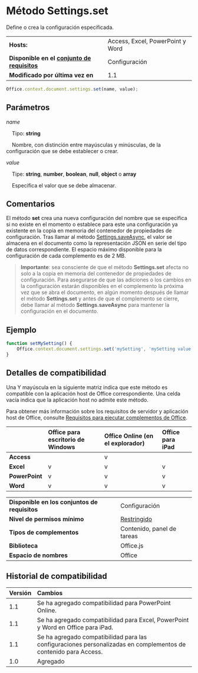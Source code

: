 

# <a name="settings.set-method"></a>Método Settings.set
Define o crea la configuración especificada.

|||
|:-----|:-----|
|**Hosts:**|Access, Excel, PowerPoint y Word|
|**Disponible en el [conjunto de requisitos](../../docs/overview/specify-office-hosts-and-api-requirements.md)**|Configuración|
|**Modificado por última vez en**|1.1|

```js
Office.context.document.settings.set(name, value);
```


## <a name="parameters"></a>Parámetros



_name_<br/>
&nbsp;&nbsp;&nbsp;&nbsp;Tipo: **string**

&nbsp;&nbsp;&nbsp;&nbsp;Nombre, con distinción entre mayúsculas y minúsculas, de la configuración que se debe establecer o crear.

    
_value_<br/>
&nbsp;&nbsp;&nbsp;&nbsp;Tipe: **string**, **number**, **boolean**, **null**, **object** o **array**

&nbsp;&nbsp;&nbsp;&nbsp;Especifica el valor que se debe almacenar.
    

## <a name="remarks"></a>Comentarios

El método **set** crea una nueva configuración del nombre que se especifica si no existe en el momento o establece para este una configuración ya existente en la copia en memoria del contenedor de propiedades de configuración. Tras llamar al método [Settings.saveAsync](../../reference/shared/settings.saveasync.md), el valor se almacena en el documento como la representación JSON en serie del tipo de datos correspondiente. El espacio máximo disponible para la configuración de cada complemento es de 2 MB.


 >**Importante**: sea consciente de que el método **Settings.set** afecta no solo a la copia en memoria del contenedor de propiedades de configuración. Para asegurarse de que las adiciones o los cambios en la configuración estarán disponibles en el complemento la próxima vez que se abra el documento, en algún momento después de llamar el método **Settings.set** y antes de que el complemento se cierre, debe llamar al método **Settings.saveAsync** para mantener la configuración en el documento.


## <a name="example"></a>Ejemplo




```js
function setMySetting() {
    Office.context.document.settings.set('mySetting', 'mySetting value');
}

```




## <a name="support-details"></a>Detalles de compatibilidad


Una Y mayúscula en la siguiente matriz indica que este método es compatible con la aplicación host de Office correspondiente. Una celda vacía indica que la aplicación host no admite este método.

Para obtener más información sobre los requisitos de servidor y aplicación host de Office, consulte [Requisitos para ejecutar complementos de Office](../../docs/overview/requirements-for-running-office-add-ins.md).



||**Office para escritorio de Windows**|**Office Online (en el explorador)**|**Office para iPad**|
|:-----|:-----|:-----|:-----|
|**Access**||v||
|**Excel**|v|v|v|
|**PowerPoint**|v|v|v|
|**Word**|v|v|v|

|||
|:-----|:-----|
|**Disponible en los conjuntos de requisitos**|Configuración|
|**Nivel de permisos mínimo**|[Restringido](../../docs/develop/requesting-permissions-for-api-use-in-content-and-task-pane-add-ins.md)|
|**Tipos de complementos**|Contenido, panel de tareas|
|**Biblioteca**|Office.js|
|**Espacio de nombres**|Office|

## <a name="support-history"></a>Historial de compatibilidad




|**Versión**|**Cambios**|
|:-----|:-----|
|1.1|Se ha agregado compatibilidad para PowerPoint Online.|
|1.1|Se ha agregado compatibilidad para Excel, PowerPoint y Word en Office para iPad.|
|1.1|Se ha agregado compatibilidad para las configuraciones personalizadas en complementos de contenido para Access.|
|1.0|Agregado|
